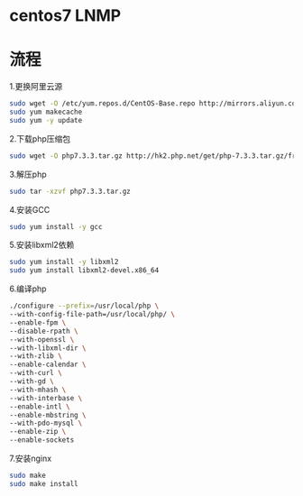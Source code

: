 # centos7 LNMP
# 流程
1.更换阿里云源
```bash
sudo wget -O /etc/yum.repos.d/CentOS-Base.repo http://mirrors.aliyun.com/repo/Centos-7.repo
sudo yum makecache
sudo yum -y update
```
2.下载php压缩包
```bash
sudo wget -O php7.3.3.tar.gz http://hk2.php.net/get/php-7.3.3.tar.gz/from/this/mirror
```
3.解压php
```bash
sudo tar -xzvf php7.3.3.tar.gz
```
4.安装GCC
```bash
sudo yum install -y gcc
```
5.安装libxml2依赖
```bash
sudo yum install -y libxml2
sudo yum install libxml2-devel.x86_64
```
6.编译php
```bash
./configure --prefix=/usr/local/php \
--with-config-file-path=/usr/local/php/ \
--enable-fpm \
--disable-rpath \
--with-openssl \
--with-libxml-dir \
--with-zlib \
--enable-calendar \
--with-curl \
--with-gd \
--with-mhash \
--with-interbase \
--enable-intl \
--enable-mbstring \
--with-pdo-mysql \
--enable-zip \
--enable-sockets
```
7.安装nginx
```bash
sudo make
sudo make install
```